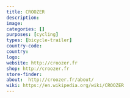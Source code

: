 ```yaml
---
title: CROOZER
description:
image:
categories: []
purposes: [cycling]
types: [bicycle-trailer]
country-code:
country:
logo:
website: http://croozer.fr
shop: http://croozer.fr
store-finder:
about:  http://croozer.fr/about/
wiki: https://en.wikipedia.org/wiki/CROOZER
---
```

